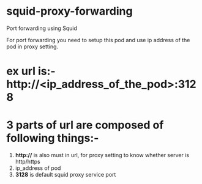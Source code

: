# squid-proxy-forwarding
Port forwarding using Squid

For port forwarding you need to setup this pod and use ip address of the pod in proxy setting.

# ex url is:- http://<ip_address_of_the_pod>:**3128** 

# 3 parts of url are composed of following things:-

1) **http://** is also must in url, for proxy setting to know whether server is http/https
2) ip_address of pod
3) **3128** is default squid proxy service port
